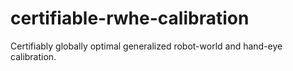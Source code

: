 # certifiable-rwhe-calibration
Certifiably globally optimal generalized robot-world and hand-eye calibration.
